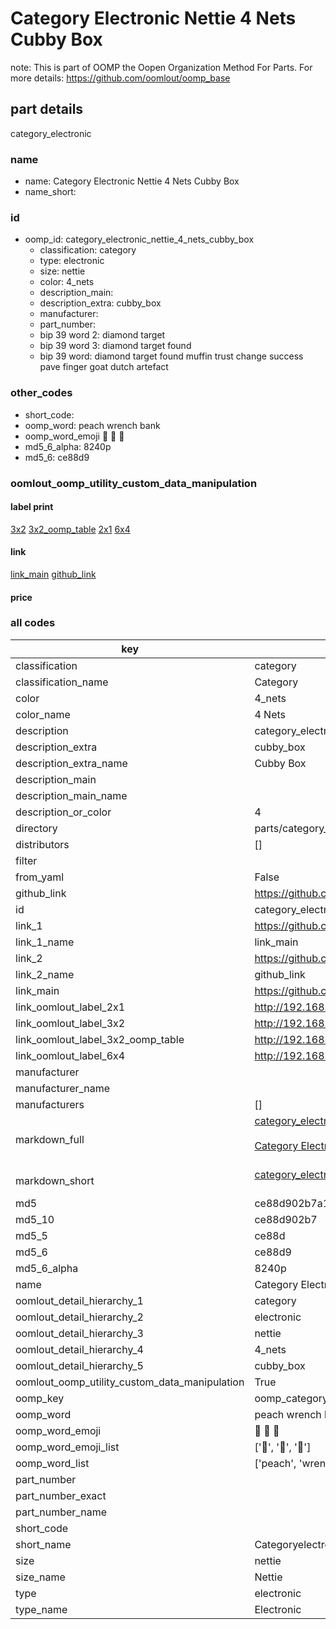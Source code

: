 # Category Electronic Nettie 4 Nets Cubby Box  

note: This is part of OOMP the Oopen Organization Method For Parts. For more details: https://github.com/oomlout/oomp_base

##  part details



category_electronic

### name
* name: Category Electronic Nettie 4 Nets Cubby Box
* name_short: 
### id
* oomp_id: category_electronic_nettie_4_nets_cubby_box
  * classification: category
  * type: electronic
  * size: nettie
  * color: 4_nets
  * description_main: 
  * description_extra: cubby_box
  * manufacturer: 
  * part_number: 
  * bip 39 word 2: diamond target
  * bip 39 word 3: diamond target found
  * bip 39 word: diamond target found muffin trust change success pave finger goat dutch artefact

### other_codes
* short_code: 
* oomp_word: peach wrench bank
* oomp_word_emoji :peach: :wrench: :bank:
* md5_6_alpha: 8240p
* md5_6: ce88d9






### oomlout_oomp_utility_custom_data_manipulation
#### label print
[3x2](http://192.168.1.245:1112/?label=oomp%208240p)
[3x2_oomp_table](http://192.168.1.107:1112/?label=oomp%208240p)
[2x1](http://192.168.1.242:1112/?label=oomp%208240p)
[6x4](http://192.168.1.55:1112/?label=oomp%208240p)    

#### link

[link_main](https://github.com/oomlout/oomlout_oomp_current_version_messy/tree/main/parts/category_electronic_nettie_4_nets_cubby_box) [github_link](https://github.com/oomlout/oomlout_oomp_part_src/tree/main/parts/category_electronic_nettie_4_nets_cubby_box)                             

#### price







### all codes 
| key | value |  
| --- | --- |  
| classification | category |  
| classification_name | Category |  
| color | 4_nets |  
| color_name | 4 Nets |  
| description | category_electronic |  
| description_extra | cubby_box |  
| description_extra_name | Cubby Box |  
| description_main |  |  
| description_main_name |  |  
| description_or_color | 4  |  
| directory | parts/category_electronic_nettie_4_nets_cubby_box |  
| distributors | [] |  
| filter |  |  
| from_yaml | False |  
| github_link | https://github.com/oomlout/oomlout_oomp_part_src/tree/main/parts/category_electronic_nettie_4_nets_cubby_box |  
| id | category_electronic_nettie_4_nets_cubby_box |  
| link_1 | https://github.com/oomlout/oomlout_oomp_current_version_messy/tree/main/parts/category_electronic_nettie_4_nets_cubby_box |  
| link_1_name | link_main |  
| link_2 | https://github.com/oomlout/oomlout_oomp_part_src/tree/main/parts/category_electronic_nettie_4_nets_cubby_box |  
| link_2_name | github_link |  
| link_main | https://github.com/oomlout/oomlout_oomp_current_version_messy/tree/main/parts/category_electronic_nettie_4_nets_cubby_box |  
| link_oomlout_label_2x1 | http://192.168.1.242:1112/?label=oomp%208240p |  
| link_oomlout_label_3x2 | http://192.168.1.245:1112/?label=oomp%208240p |  
| link_oomlout_label_3x2_oomp_table | http://192.168.1.107:1112/?label=oomp%208240p |  
| link_oomlout_label_6x4 | http://192.168.1.55:1112/?label=oomp%208240p |  
| manufacturer |  |  
| manufacturer_name |  |  
| manufacturers | [] |  
| markdown_full | [category_electronic_nettie_4_nets_cubby_box](https://github.com/oomlout/oomlout_oomp_current_version_messy/tree/main/parts/category_electronic_nettie_4_nets_cubby_box)<br>[](https://github.com/oomlout/oomlout_oomp_current_version_messy/tree/main/parts/category_electronic_nettie_4_nets_cubby_box)<br>[Category Electronic Nettie 4 Nets Cubby Box](https://github.com/oomlout/oomlout_oomp_current_version_messy/tree/main/parts/category_electronic_nettie_4_nets_cubby_box)<br><br> |  
| markdown_short | [category_electronic_nettie_4_nets_cubby_box](https://github.com/oomlout/oomlout_oomp_current_version_messy/tree/main/parts/category_electronic_nettie_4_nets_cubby_box)<br><br> |  
| md5 | ce88d902b7a19b0898f4d912b87779e9 |  
| md5_10 | ce88d902b7 |  
| md5_5 | ce88d |  
| md5_6 | ce88d9 |  
| md5_6_alpha | 8240p |  
| name | Category Electronic Nettie 4 Nets Cubby Box |  
| oomlout_detail_hierarchy_1 | category |  
| oomlout_detail_hierarchy_2 | electronic |  
| oomlout_detail_hierarchy_3 | nettie |  
| oomlout_detail_hierarchy_4 | 4_nets |  
| oomlout_detail_hierarchy_5 | cubby_box |  
| oomlout_oomp_utility_custom_data_manipulation | True |  
| oomp_key | oomp_category_electronic_nettie_4_nets_cubby_box |  
| oomp_word | peach wrench bank |  
| oomp_word_emoji | :peach: :wrench: :bank: |  
| oomp_word_emoji_list | [':peach:', ':wrench:', ':bank:'] |  
| oomp_word_list | ['peach', 'wrench', 'bank'] |  
| part_number |  |  
| part_number_exact |  |  
| part_number_name |  |  
| short_code |  |  
| short_name | Categoryelectronic |  
| size | nettie |  
| size_name | Nettie |  
| type | electronic |  
| type_name | Electronic |  
